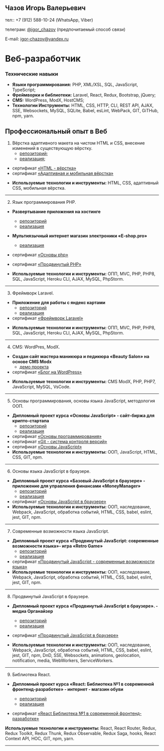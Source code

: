 ## Чазов Игорь Валерьевич

тел:: +7 (912) 588-10-24 (WhatsApp, Viber)

телеграм: [@igor_chazov](https://t.me/igor_chazov) (предпочитаемый способ связи)

E-mail: igor-chazov@yandex.ru

# Веб-разработчик

### Технические навыки

* **Языки программирования:** PHP, XML/XSL, SQL, JavaScript, TypeScript;
* **Фреймворки и библиотеки:** Laravel, React, Redux, Bootstrap, jQuery;
* **CMS:** WordPress, ModX, HostCMS;
* **Технологии Инструменты:** HTML, CSS, HTTP, CLI, REST API, AJAX, SSE, Websockets, MySQL, SQLite, Babel, esLint, WebPack, GIT, GiTHub, npm, yarn.

## Профессиональный опыт в Веб

1. Вёрстка адаптивного макета на чистом HTML и CSS, внесение изменений в существующую вёрстку.
    * [репозиторий](https://github.com/igor-chazov/mq-diplom);
    * [реализация](https://igor-chazov.github.io/mq-diplom/);
* сертификат [«HTML - вёрстка»](https://disk.yandex.ru/i/A7SDBmwDK98ZJQ)
* сертификат [«Адаптивная и мобильная вёрстка»](https://disk.yandex.ru/i/qCYU08ZLpKv1kw)

- **Используемые технологии и инструменты:** HTML, CSS, адаптивный CSS, мобильная вёрстка.

---

2. Язык программирования PHP.
 * **Развертывание приложения на хостинге**
    * [репозиторий](https://github.com/igor-chazov/php-heroku-deploy)
    * [реализация](https://php-heroku-deploy.herokuapp.com/index.php)
 * **Мультиязычный интернет магазин электроники «E-shop.pro»**
    * [реализация](http://igorchei.beget.tech)
     
* сертификат [«Основы php»](https://disk.yandex.ru/i/d-fPdXPYDtqBlQ)
* сертификат [«Продвинутый PHP»](https://disk.yandex.ru/i/yqncf6B253hFhg)

- **Используемые технологии и инструменты:** ОПП, MVC, PHP, PHP8, SQL, JavaScript, Heroku CLI, AJAX, MySQL, PhpStorm.

---

3. Фреймворк Laravel.
* **Приложение для работы с яндекс картами**
    * [репозиторий](https://github.com/igor-chazov/yandex-map-app)
    * [реализация](https://beauty-salon-pro.store/)
* сертификат [«Фреймворк Laravel»](https://disk.yandex.ru/i/rQYysGoVOoRYRA)

- **Используемые технологии и инструменты:** ОПП, MVC, PHP, PHP8, SQL, JavaScript, Heroku CLI, AJAX, MySQL, PhpStorm.

---

4. CMS: WordPres, ModX.
* **Создан сайт мастера маникюра и педикюра «Beauty Salon» на основе CMS Modx**
    * [демо проекта](https://beauty-salon-pro.ru/)
* сертификат [«Блог на WordPress»](https://disk.yandex.ru/i/5zjDRrsg4K_t0g)

- **Используемые технологии и инструменты:** CMS ModX, PHP, PHP7, JavaScript,  MySQL, VsCode.

---

5. Основы программирования, основы языка JavaScript, методология ООП.

* **Дипломный проект курса «Основы JavaScript» - сайт-биржа для крипто-стартапа**
    * [репозиторий](https://github.com/igor-chazov/bjs-diploma)
    * [реализация](https://bjs-diploma5.herokuapp.com)
* сертификат [«Основы программирования»](https://disk.yandex.ru/i/FMvwCviukM7nbA)
* сертификат [«Git - система контроля версий»](https://disk.yandex.ru/i/_cR-iQwwiYaoNw)
* сертификат [«Основы JavaScript»](https://disk.yandex.ru/i/89m-uY-Yth7KKA)
* **Используемые технологии и инструменты:** ООП, JavaScript, HTML, CSS, GIT, npm.

---

6. Основы языка JavaScript в браузере.
* **Дипломный проект курса «Базовый JavaScript в браузере» - приложение для управления финансами «MoneyManager»**
    * [репозиторий](https://github.com/igor-chazov/bhj-diploma)
    * [реализация](https://bhj-diploma5.herokuapp.com)
* сертификат [«Основы JavaScript в браузере»](https://disk.yandex.ru/i/N4FMGqLR-xpLQA)
* **Используемые технологии и инструменты:** ООП, наследование, Webpack, JavaScript, обработка событий, HTML, CSS, babel, eslint, jest, GIT, npm.

---

7. Cовременные возможности языка JavaScript.
* **Дипломный проект курса «Продвинутый JavaScript: современные возможности языка»- игра «Retro Game»**
    * [репозиторий](https://github.com/igor-chazov/ajs-homeworks-diplom)
    * [реализация](https://igor-chazov.github.io/ajs-homeworks-diplom)
* сертификат [«Продвинутый JavaScript - современные возможности языка»](https://disk.yandex.ru/i/wGaM2K2ETFRIsg)
* **Используемые технологии и инструменты:** ООП, наследование, Webpack, JavaScript, обработка событий, HTML, CSS, babel, eslint, jest, GIT, npm.

---

8. Продвинутый JavaScript в браузере.

* **Дипломный проект курса «Продвинутый JavaScript в браузере». - медиа Органайзер**
    * [репозиторий](https://github.com/igor-chazov/ahj-diplom)
    * [реализация](https://igor-chazov.github.io/ahj-diplom)

* сертификат [«Продвинутый JavaScript в браузере»](https://disk.yandex.ru/i/uSRZPF8S97Uw6A)

* **Используемые технологии и инструменты:** ООП, наследование, Webpack, JavaScript, обработка событий, HTML, CSS, babel, eslint, jest, GIT, npm, DnD, SSE, Websockets, animations, geolocation, notification, media, WebWorkers, ServiceWorkers.

---

9. Библиотека React.
* **Дипломный проект курса «React: Библиотека №1 в современной фронтенд-разработке» - интернет - магазин обуви**
    * [репозиторий](https://github.com/igor-chazov/ra-diplom)
    * [реализация](https://igor-chazov.github.io/ra-diplom/)

* сертификат [«React Библиотека №1 в современной фронтенд-разработке»](https://disk.yandex.ru/i/6xc_mzq9TitZ_A)

**Используемые технологии и инструменты:** React, React Router, Redux, Redux Toolkit, Redux Thunk, Redux Observable, Redux Saga, hooks, React Context API, HOC, GIT, npm, yarn.

---
